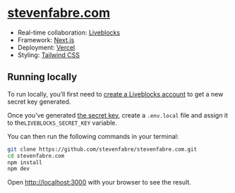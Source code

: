 # [stevenfabre.com](https://stevenfabre.com)

- Real-time collaboration: [Liveblocks](https://liveblocks.io/)
- Framework: [Next.js](https://nextjs.org/)
- Deployment: [Vercel](https://vercel.com)
- Styling: [Tailwind CSS](https://tailwindcss.com/)

## Running locally

To run locally, you’ll first need to [create a Liveblocks account](https://liveblocks.io/api/auth/signup) to get a new secret key generated.

Once you’ve generated [the secret key](https://liveblocks.io/dashboard/apikeys), create a `.env.local` file and assign it to the`LIVEBLOCKS_SECRET_KEY` variable.

You can then run the following commands in your terminal:

```bash
git clone https://github.com/stevenfabre/stevenfabre.com.git
cd stevenfabre.com
npm install
npm dev
```

Open [http://localhost:3000](http://localhost:3000) with your browser to see the result.
